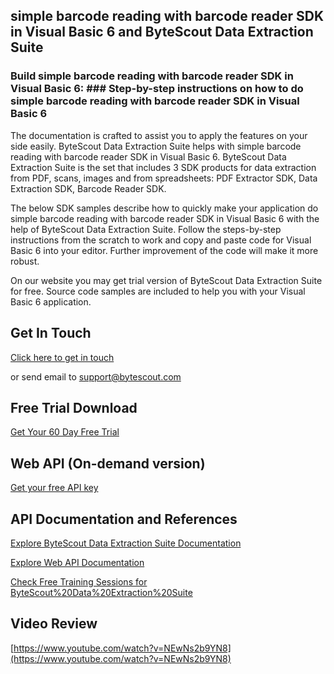 ## simple barcode reading with barcode reader SDK in Visual Basic 6 and ByteScout Data Extraction Suite

### Build simple barcode reading with barcode reader SDK in Visual Basic 6: ### Step-by-step instructions on how to do simple barcode reading with barcode reader SDK in Visual Basic 6

The documentation is crafted to assist you to apply the features on your side easily. ByteScout Data Extraction Suite helps with simple barcode reading with barcode reader SDK in Visual Basic 6. ByteScout Data Extraction Suite is the set that includes 3 SDK products for data extraction from PDF, scans, images and from spreadsheets: PDF Extractor SDK, Data Extraction SDK, Barcode Reader SDK.

The below SDK samples describe how to quickly make your application do simple barcode reading with barcode reader SDK in Visual Basic 6 with the help of ByteScout Data Extraction Suite. Follow the steps-by-step instructions from the scratch to work and copy and paste code for Visual Basic 6 into your editor. Further improvement of the code will make it more robust.

On our website you may get trial version of ByteScout Data Extraction Suite for free. Source code samples are included to help you with your Visual Basic 6 application.

## Get In Touch

[Click here to get in touch](https://bytescout.zendesk.com/hc/en-us/requests/new?subject=ByteScout%20Data%20Extraction%20Suite%20Question)

or send email to [support@bytescout.com](mailto:support@bytescout.com?subject=ByteScout%20Data%20Extraction%20Suite%20Question) 

## Free Trial Download

[Get Your 60 Day Free Trial](https://bytescout.com/download/web-installer?utm_source=github-readme)

## Web API (On-demand version)

[Get your free API key](https://pdf.co/documentation/api?utm_source=github-readme)

## API Documentation and References

[Explore ByteScout Data Extraction Suite Documentation](https://bytescout.com/documentation/index.html?utm_source=github-readme)

[Explore Web API Documentation](https://pdf.co/documentation/api?utm_source=github-readme)

[Check Free Training Sessions for ByteScout%20Data%20Extraction%20Suite](https://academy.bytescout.com/)

## Video Review

[https://www.youtube.com/watch?v=NEwNs2b9YN8](https://www.youtube.com/watch?v=NEwNs2b9YN8)